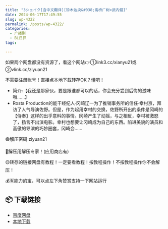 ```yaml
---
title: "3シェイク[含中文翻译][铃木达央&#038;高桥广树×武内健]"
date: 2024-06-17T17:49:55
slug: wp-4322
permalink: /posts/wp-4322/
categories:
  - 广播剧
  - BL日抓
tags:

---
```


如果两个网盘都没有资源了，看这个网站👉①link3.cc/xianyu21或②vlink.cc/ziyuan21

不需要注册账号！直接点本地下载转存OK？懂吧！

*   简介:【我还是那家伙，要是跟谁都可以的话，你会充分尝到后悔的滋味哦……】
*   Rosta Production的能干经纪人·冈崎辽一为了推销事务所的信任·幸村京，拜访了人气导演佐野。但是，作为起用幸村的交换，佐野所开出的条件是冈崎的【侍奉】这样的出乎意料的事情。冈崎产生了动摇，与之相反，幸村被激怒了，扬言不出演电影。幸村也想要让冈崎成为自己的东西。陷进美貌的演员和高傲的导演的巧妙圈套，冈崎会……

🟢解压密码:ziyuan21

🔵解压用解压专家！(应用商店有)

🟡转存的链接网盘有教程！一定要看教程！按教程操作！不按教程操作你不会解压！

💰🈶能力的宝，可以点左下角赞赏支持一下网站运行

## 📦 下载链接
- [百度网盘](https://blziyuan21.com/pay-download/4322?key=ddf02ef3f4&down_id=0)
- [本地下载](https://blziyuan21.com/pay-download/4322?key=ddf02ef3f4&down_id=1)

